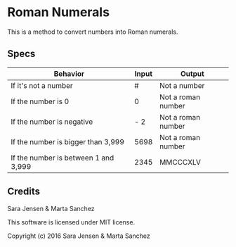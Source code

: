 # Roman Numerals

This is a method to convert numbers into Roman numerals.

## Specs

| Behavior | Input | Output |
| --- | --- | --- |
| If it's not a number | # | Not a number |
| If the number is 0 | 0 | Not a roman number |
| If the number is negative | - 2 | Not a roman number |
| If the number is bigger than 3,999 | 5698 | Not a roman number |
| If the number is between 1 and 3,999 | 2345 | MMCCCXLV |

## Credits

Sara Jensen & Marta Sanchez

This software is licensed under MIT license.

Copyright (c) 2016 Sara Jensen & Marta Sanchez
